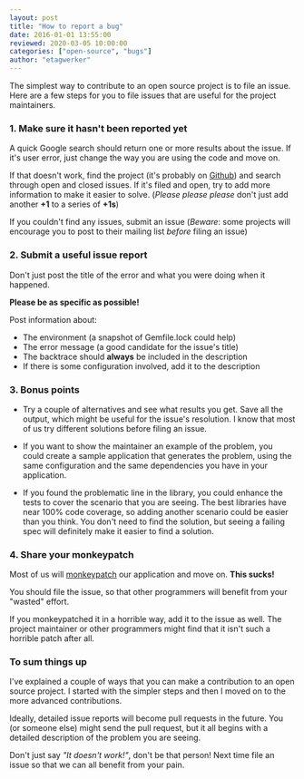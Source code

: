 ```yaml
---
layout: post
title: "How to report a bug"
date: 2016-01-01 13:55:00
reviewed: 2020-03-05 10:00:00
categories: ["open-source", "bugs"]
author: "etagwerker"
---
```


The simplest way to contribute to an open source project is to file an issue. Here are a few steps for you to file issues that are useful for the project maintainers.

### 1. Make sure it hasn't been reported yet

A quick Google search should return one or more results about the issue. If it's user error, just change the way you are using the code and move on.

If that doesn't work, find the project (it's probably on [Github](https://github.com)) and search through open and closed issues. If it's filed and open, try to add more information to make it easier to solve. (_Please please please_ don't just add another **+1** to a series of **+1s**)

If you couldn't find any issues, submit an issue (_Beware_: some projects will encourage you to post to their mailing list _before_ filing an issue)

### 2. Submit a useful issue report

Don't just post the title of the error and what you were doing when it happened.

**Please be as specific as possible!**

Post information about:

* The environment (a snapshot of Gemfile.lock could help)
* The error message (a good candidate for the issue's title)
* The backtrace should **always** be included in the description
* If there is some configuration involved, add it to the description

### 3. Bonus points

* Try a couple of alternatives and see what results you get. Save all the output, which might be useful for the issue's resolution. I know that most of us try different solutions before filing an issue.

* If you want to show the maintainer an example of the problem, you could create a sample application that generates the problem, using the same configuration and the same dependencies you have in your application.

* If you found the problematic line in the library, you could enhance the tests to cover the scenario that you are seeing. The best libraries have near 100% code coverage, so adding another scenario could be easier than you think. You don't need to find the solution, but seeing a failing spec will definitely make it easier to find a solution.

### 4. Share your monkeypatch

Most of us will [monkeypatch](http://devblog.avdi.org/2008/02/23/why-monkeypatching-is-destroying-ruby) our application and move on. **This sucks!**

You should file the issue, so that other programmers will benefit from your "wasted" effort.

If you monkeypatched it in a horrible way, add it to the issue as well. The project maintainer or other programmers might find that it isn't such a horrible patch after all.

### To sum things up

I've explained a couple of ways that you can make a contribution to an open source project. I started with the simpler steps and then I moved on to the more advanced contributions.

Ideally, detailed issue reports will become pull requests in the future. You (or someone else) might send the pull request, but it all begins with a detailed description of the problem you are seeing.

Don't just say _"It doesn't work!"_, don't be that person! Next time file an issue so that we can all benefit from your pain.
